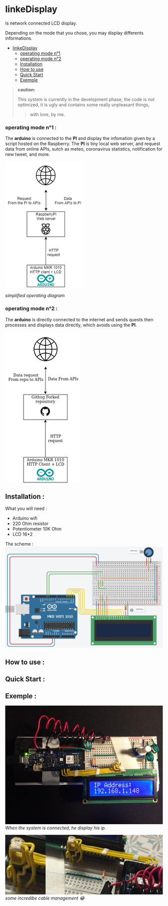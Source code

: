 # linkeDisplay
Is network connected LCD display.

Depending on the mode that you chose, you may display differents informations.

- [linkeDisplay](#linkedisplay)
    - [operating mode n°1](#operating-mode-n%c2%b01)
    - [operating mode n°2](#operating-mode-n%c2%b02)
  - [Installation](#installation)
  - [How to use](#how-to-use)
  - [Quick Start](#quick-start)
  - [Exemple](#exemple)

>**caution:**
>
>This system is currently in the development phase, 
>the code is not optimized, 
>it is ugly and contains some really unpleasant things,
>>with love, by me.

### operating mode n°1 :

The **arduino** is connected to the **PI** and display the infomation given by a script hosted on the Raspberry. The **PI** is tiny local web server, and request data from online APIs, sutch as meteo, coronavirus statistics, notification for new tweet, and more.

![simple shema](shema_0.png)

*simplified operating diagram*

### operating mode n°2 :
The **arduino** is directly connected to the internet and sends quests then processes and displays data directly, which avoids using the **PI**.

![simple shema](shema_1.png)

## Installation :
What you will need :
- Arduino wifi
- 220 Ohm resistor
- Potentiometer 10K Ohm
- LCD 16*2

The scheme :
![shema](circuit.png)
## How to use :
## Quick Start :
## Exemple :
![up view of the system](upView.jpg)
*When the system is connected, he display his ip.*

![incredible cable management](cableManagement.jpg)
*some incredibe cable management :joy:*